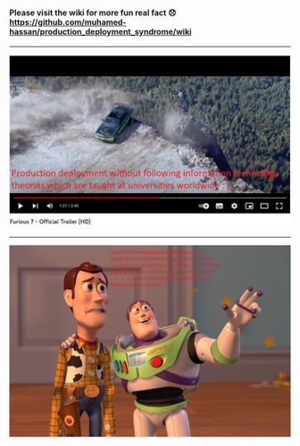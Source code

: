 #### Please visit the wiki for more fun real fact 😞 https://github.com/muhamed-hassan/production_deployment_syndrome/wiki

***

![](https://github.com/muhamed-hassan/production_deployment_syndrome/blob/master/comics/fast_furious_similarity.png)

***

![](https://github.com/muhamed-hassan/production_deployment_syndrome/blob/master/comics/toys_everywhere_similarity.jpg)

